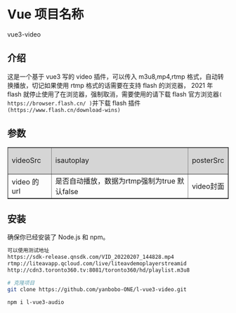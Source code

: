 # Vue 项目名称

vue3-video

## 介绍

这是一个基于 vue3 写的 video 插件，可以传入 m3u8,mp4,rtmp 格式，自动转换播放，切记如果使用 rtmp 格式的话需要在支持 flash 的浏览器，
2021 年 flash 就停止使用了在浏览器，强制取消，需要使用的请下载 flash 官方浏览器`( https://browser.flash.cn/ )`并下载 flash 插件`(https://www.flash.cn/download-wins)`

## 参数

<table  border="1px" width="800px" cellspacing="0px">
    <tr height="60px" bgcolor="#D5D5D5" style="background-color:#D5D5D5">
        <td>videoSrc</td>
        <td>isautoplay</td>
        <td>posterSrc</td>
    </tr>
    <tr>
        <td>video 的 url</td>
        <td>是否自动播放，数据为rtmp强制为true 默认false</td>
        <td>video封面</td>
    </tr>
</table>

## 安装

确保你已经安装了 Node.js 和 npm。

```bash
可以使用测试地址
https://sdk-release.qnsdk.com/VID_20220207_144828.mp4
rtmp://liteavapp.qcloud.com/live/liteavdemoplayerstreamid
http://cdn3.toronto360.tv:8081/toronto360/hd/playlist.m3u8
```

```bash
# 克隆项目
git clone https://github.com/yanbobo-ONE/l-vue3-video.git
```

```bash
npm i l-vue3-audio
```
